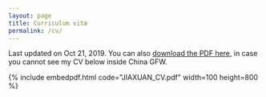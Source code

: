```yaml
---
layout: page
title: Curriculum vitæ
permalink: /cv/
---
```

Last updated on Oct 21, 2019. You can also [download the PDF here](https://astrojacobli.github.io/JIAXUAN_CV.pdf), in case you cannot see my CV below inside China GFW.

{% include embedpdf.html code="JIAXUAN_CV.pdf" width=100 height=800 %}


